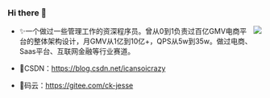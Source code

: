 ### Hi there 👋

<!--
**ck-jesse/ck-jesse** is a ✨ _special_ ✨ repository because its `README.md` (this file) appears on your GitHub profile.

Here are some ideas to get you started:

- 🔭 I’m currently working on ...
- 🌱 I’m currently learning ...
- 👯 I’m looking to collaborate on ...
- 🤔 I’m looking for help with ...
- 💬 Ask me about ...
- 📫 How to reach me: ...
- 😄 Pronouns: ...
- ⚡ Fun fact: ...
-->

<img align="right" src="https://github-readme-stats.vercel.app/api?username=ck-jesse&show_icons=true&icon_color=CE1D2D&text_color=718096&bg_color=ffffff&hide_title=true" />

- ✨一个做过一些管理工作的资深程序员。曾从0到1负责过百亿GMV电商平台的整体架构设计，月GMV从1亿到10亿+，QPS从5w到35w。做过电商、Saas平台、互联网金融等行业赛道。
  
- 🌱CSDN：https://blog.csdn.net/icansoicrazy
  
- 🔭码云：https://gitee.com/ck-jesse 

